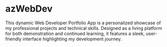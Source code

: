 # azWebDev
This dynamic Web Developer Portfolio App is a personalized showcase of my professional projects and technical skills. Designed as a living platform for both demonstration and continued learning, it features a sleek, user-friendly interface highlighting my development journey.
